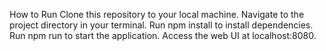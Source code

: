 How to Run
Clone this repository to your local machine.
Navigate to the project directory in your terminal.
Run npm install to install dependencies.
Run npm run to start the application.
Access the web UI at localhost:8080.